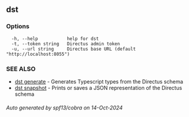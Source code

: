 ## dst



### Options

```
  -h, --help           help for dst
  -t, --token string   Directus admin token
  -u, --url string     Directus base URL (default "http://localhost:8055")
```

### SEE ALSO

* [dst generate](dst_generate.md)	 - Generates Typescript types from the Directus schema
* [dst snapshot](dst_snapshot.md)	 - Prints or saves a JSON representation of the Directus schema

###### Auto generated by spf13/cobra on 14-Oct-2024
